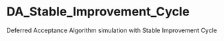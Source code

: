 # DA_Stable_Improvement_Cycle
Deferred Acceptance Algorithm simulation with Stable Improvement Cycle
